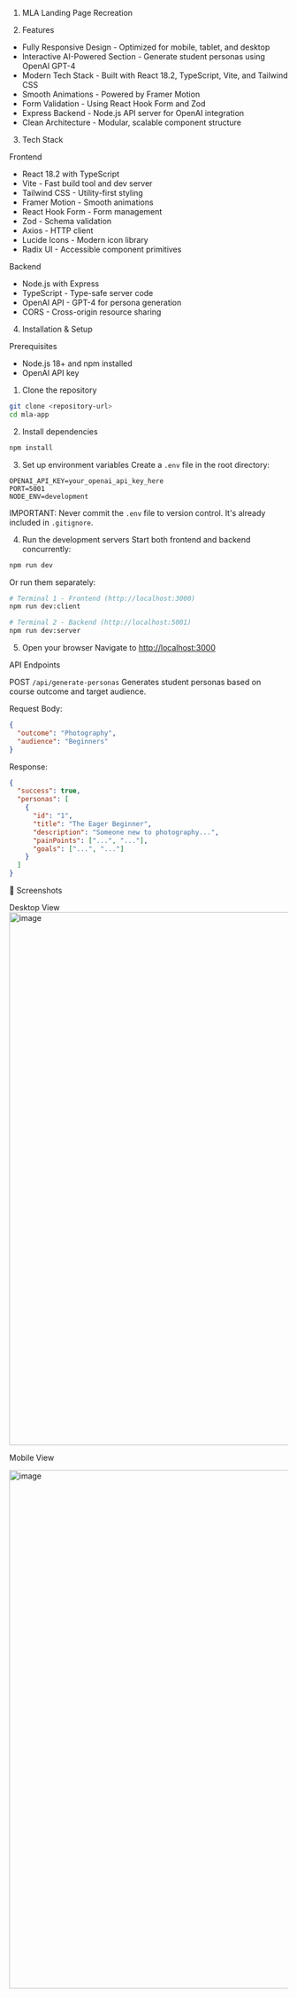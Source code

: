 1. MLA Landing Page Recreation
   
2. Features

- Fully Responsive Design - Optimized for mobile, tablet, and desktop
- Interactive AI-Powered Section - Generate student personas using OpenAI GPT-4
- Modern Tech Stack - Built with React 18.2, TypeScript, Vite, and Tailwind CSS
- Smooth Animations - Powered by Framer Motion
- Form Validation - Using React Hook Form and Zod
- Express Backend - Node.js API server for OpenAI integration
- Clean Architecture - Modular, scalable component structure

3. Tech Stack

Frontend

- React 18.2 with TypeScript
- Vite - Fast build tool and dev server
- Tailwind CSS - Utility-first styling
- Framer Motion - Smooth animations
- React Hook Form - Form management
- Zod - Schema validation
- Axios - HTTP client
- Lucide Icons - Modern icon library
- Radix UI - Accessible component primitives

Backend

- Node.js with Express
- TypeScript - Type-safe server code
- OpenAI API - GPT-4 for persona generation
- CORS - Cross-origin resource sharing

4. Installation & Setup

Prerequisites

- Node.js 18+ and npm installed
- OpenAI API key

1. Clone the repository

```bash
git clone <repository-url>
cd mla-app
```

2. Install dependencies

```bash
npm install
```

3. Set up environment variables
   Create a `.env` file in the root directory:

```env
OPENAI_API_KEY=your_openai_api_key_here
PORT=5001
NODE_ENV=development
```

IMPORTANT: Never commit the `.env` file to version control. It's already included in `.gitignore`.

4.  Run the development servers
    Start both frontend and backend concurrently:

```bash
npm run dev
```

Or run them separately:

```bash
# Terminal 1 - Frontend (http://localhost:3000)
npm run dev:client

# Terminal 2 - Backend (http://localhost:5001)
npm run dev:server
```

5. Open your browser
   Navigate to [http://localhost:3000](http://localhost:3000)


API Endpoints

POST `/api/generate-personas`
Generates student personas based on course outcome and target audience.

Request Body:

```json
{
  "outcome": "Photography",
  "audience": "Beginners"
}
```

Response:

```json
{
  "success": true,
  "personas": [
    {
      "id": "1",
      "title": "The Eager Beginner",
      "description": "Someone new to photography...",
      "painPoints": ["...", "..."],
      "goals": ["...", "..."]
    }
  ]
}
```

📸 Screenshots

Desktop View
<img width="1915" height="962" alt="image" src="https://github.com/user-attachments/assets/efb2fe82-11bb-4d97-b1f4-a4cf891e805f" />



 Mobile View

<img width="934" height="936" alt="image" src="https://github.com/user-attachments/assets/bb43c230-2f05-4ad7-9a3b-3ee18a806777" />





